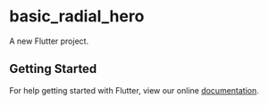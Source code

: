 # basic_radial_hero

A new Flutter project.

## Getting Started

For help getting started with Flutter, view our online
[documentation](https://flutter.io/).

